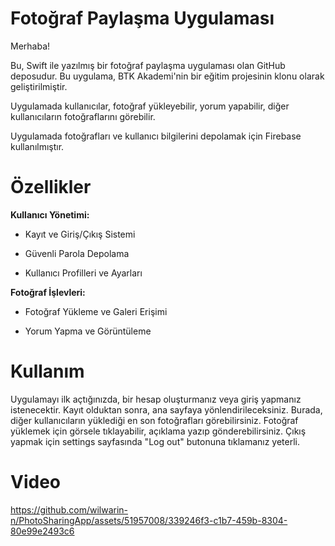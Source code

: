 # Fotoğraf Paylaşma Uygulaması


Merhaba!

Bu, Swift ile yazılmış bir fotoğraf paylaşma uygulaması olan GitHub deposudur. Bu uygulama, BTK Akademi'nin bir eğitim projesinin klonu olarak geliştirilmiştir.

Uygulamada kullanıcılar, fotoğraf yükleyebilir, yorum yapabilir, diğer kullanıcıların fotoğraflarını görebilir.

Uygulamada fotoğrafları ve kullanıcı bilgilerini depolamak için Firebase kullanılmıştır.

# Özellikler

**Kullanıcı Yönetimi:**

* Kayıt ve Giriş/Çıkış Sistemi

* Güvenli Parola Depolama

* Kullanıcı Profilleri ve Ayarları


**Fotoğraf İşlevleri:**

* Fotoğraf Yükleme ve Galeri Erişimi
  
* Yorum Yapma ve Görüntüleme

# Kullanım

Uygulamayı ilk açtığınızda, bir hesap oluşturmanız veya giriş yapmanız istenecektir. Kayıt olduktan sonra, ana sayfaya yönlendirileceksiniz. Burada, diğer kullanıcıların yüklediği en son fotoğrafları görebilirsiniz. Fotoğraf yüklemek için görsele tıklayabilir, açıklama yazıp gönderebilirsiniz. Çıkış yapmak için settings sayfasında "Log out" butonuna tıklamanız yeterli.


# Video
https://github.com/wilwarin-n/PhotoSharingApp/assets/51957008/339246f3-c1b7-459b-8304-80e99e2493c6

